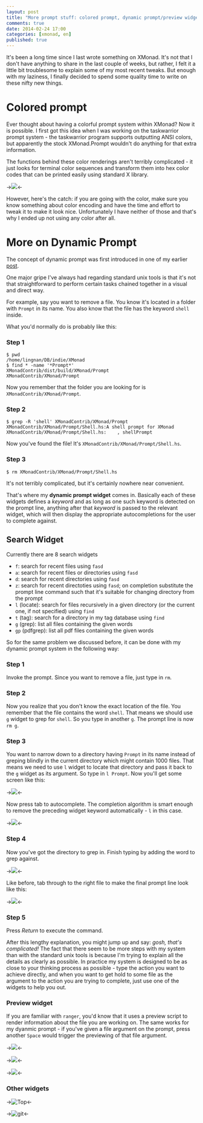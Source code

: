 ```yaml
---
layout: post
title: "More prompt stuff: colored prompt, dynamic prompt/preview widget"
comments: true
date: 2014-02-24 17:00
categories: [xmonad, en]
published: true
---
```


It's been a long time since I last wrote something on XMonad. It's not that I don't have anything to share in the last couple of weeks, but rather, I felt it a little bit troublesome to explain some of my most recent tweaks. But enough with my laziness, I finally decided to spend some quality time to write on these nifty new things.

Colored prompt
==============

Ever thought about having a colorful prompt system within XMonad? Now it is possible. I first got this idea when I was working on the taskwarrior prompt system - the taskwarrior program supports outputting ANSI colors, but apparently the stock XMonad.Prompt wouldn't do anything for that extra information. 

The functions behind these color renderings aren't terribly complicated - it just looks for terminal color sequences and transform them into hex color codes that can be printed easily using standard X library.

->![](/images/xmonad/colored_prompt.png)<-

However, here's the catch: if you are going with the color, make sure you know something about color encoding and have the time and effort to tweak it to make it look nice. Unfortunately I have neither of those and that's why I ended up not using any color after all.

More on Dynamic Prompt
======================

The concept of dynamic prompt was first introduced in one of my earlier [post](/blog/2014/01/06/supercharge-your-xmonad-colored-tabs-dynamic-prompt-window-slash-workspace-insert-position/).

One major gripe I've always had regarding standard unix tools is that it's not that straightforward to perform certain tasks chained together in a visual and direct way.

For example, say you want to remove a file. You know it's located in a folder with `Prompt` in its name. You also know that the file has the keyword `shell` inside.

What you'd normally do is probably like this:

### Step 1

```
$ pwd
/home/lingnan/DB/indie/XMonad
$ find * -name '*Prompt*'
XMonadContrib/dist/build/XMonad/Prompt
XMonadContrib/XMonad/Prompt
```

Now you remember that the folder you are looking for is `XMonadContrib/XMonad/Prompt`.

### Step 2

```
$ grep -R 'shell' XMonadContrib/XMonad/Prompt
XMonadContrib/XMonad/Prompt/Shell.hs:A shell prompt for XMonad
XMonadContrib/XMonad/Prompt/Shell.hs:    , shellPrompt
```

Now you've found the file! It's `XMonadContrib/XMonad/Prompt/Shell.hs`. 

### Step 3

```
$ rm XMonadContrib/XMonad/Prompt/Shell.hs
```

It's not terribly complicated, but it's certainly nowhere near convenient.

That's where my **dynamic prompt widget** comes in. Basically each of these widgets defines a *keyword* and as long as one such keyword is detected on the prompt line, anything after that *keyword* is passed to the relevant widget, which will then display the appropriate autocompletions for the user to complete against. 

Search Widget
-------------

Currently there are 8 search widgets

* `f`: search for recent files using `fasd`
* `a`: search for recent files or directories using `fasd`
* `d`: search for recent directories using `fasd`
* `z`: search for recent directoties using `fasd`; on completion substitute the prompt line command such that it's suitable for changing directory from the prompt
* `l` (locate): search for files recursively in a given directory (or the current one, if not specified) using `find`
* `t` (tag): search for a directory in my tag database using `find`
* `g` (grep): list all files containing the given words
* `gp` (pdfgrep): list all pdf files containing the given words

So for the same problem we discussed before, it can be done with my dynamic prompt system in the following way:

### Step 1 

Invoke the prompt. Since you want to remove a file, just type in `rm`.

### Step 2

Now you realize that you don't know the exact location of the file. You remember that the file contains the word `shell`. That means we should use `g` widget to grep for `shell`. So you type in another `g`. The prompt line is now `rm g`.

### Step 3

You want to narrow down to a directory having `Prompt` in its name instead of greping blindly in the current directory which might contain 1000 files. That means we need to use `l` widget to locate that directory and pass it back to the `g` widget as its argument. So type in `l Prompt`. Now you'll get some screen like this:


->![](/images/xmonad/widget1.png)<-

Now press tab to autocomplete. The completion algorithm is smart enough to remove the preceding widget keyword automatically - `l` in this case.

->![](/images/xmonad/widget2.png)<-

### Step 4

Now you've got the directory to grep in. Finish typing by adding the word to grep against.

->![](/images/xmonad/widget3.png)<-

Like before, tab through to the right file to make the final prompt line look like this:

->![](/images/xmonad/widget4.png)<-

### Step 5

Press *Return* to execute the command.


After this lengthy explanation, you might jump up and say: *gosh, that's complicated!* The fact that there seem to be more steps with my system than with the standard unix tools is because I'm trying to explain all the details as clearly as possible. In practice my system is designed to be as close to your thinking process as possible - type the action you want to achieve directly, and when you want to get hold to some file as the argument to the action you are trying to complete, just use one of the widgets to help you out.

### Preview widget

If you are familiar with `ranger`, you'd know that it uses a preview script to render information about the file you are working on. The same works for my dyanmic prompt - if you've given a file argument on the prompt, press another `Space` would trigger the previewing of that file argument.

->![](/images/xmonad/widget_preview_source.png)<-

->![](/images/xmonad/widget_preview_pdf.png)<-

->![](/images/xmonad/widget_preview_zip.png)<-

### Other widgets

->![Top](/images/xmonad/widget_top.png)<-

->![git](/images/xmonad/widget_git.png)<-
